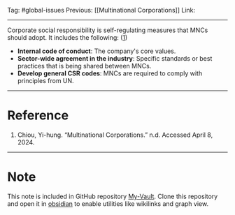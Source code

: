 Tag: #global-issues 
Previous: [[Multinational Corporations]]
Link: 

---

Corporate social responsibility is self-regulating measures that MNCs should adopt. It includes the following: (<u>1</u>)

- **Internal code of conduct**: The company's core values.
- **Sector-wide agreement in the industry**: Specific standards or best practices that is being shared between MNCs.
- **Develop general CSR codes**: MNCs are required to comply with principles from UN.

---

# Reference

1. Chiou, Yi-hung. “Multinational Corporations.” n.d. Accessed April 8, 2024.

---

# Note

This note is included in GitHub repository [My-Vault](https://github.com/LittleD3092/My-Vault.git). Clone this repository and open it in [obsidian](https://obsidian.md/) to enable utilities like wikilinks and graph view.